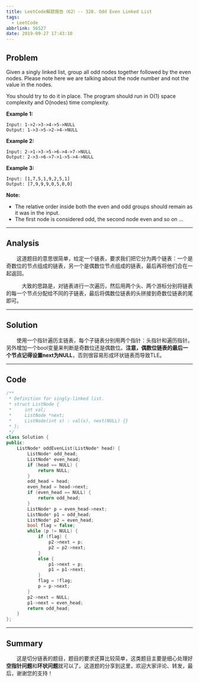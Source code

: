 ```yaml
---
title: LeetCode解题报告（62）-- 328. Odd Even Linked List
tags:
  - LeetCode
abbrlink: 56527
date: 2019-09-27 17:43:10
---
```


## Problem

Given a singly linked list, group all odd nodes together followed by the even nodes. Please note here we are talking about the node number and not the value in the nodes.

You should try to do it in place. The program should run in O(1) space complexity and O(nodes) time complexity.

<!-- more -->

**Example 1:**

```
Input: 1->2->3->4->5->NULL
Output: 1->3->5->2->4->NULL
```

**Example 2:**

```
Input: 2->1->3->5->6->4->7->NULL
Output: 2->3->6->7->1->5->4->NULL
```

**Example 3:**

```
Input: [1,7,5,1,9,2,5,1]
Output: [7,9,9,9,0,5,0,0]
```

**Note:**

- The relative order inside both the even and odd groups should remain as it was in the input.
- The first node is considered odd, the second node even and so on ...

------

## Analysis

&emsp;&emsp;这道题目的意思很简单，给定一个链表，要求我们把它分为两个链表：一个是奇数位的节点组成的链表，另一个是偶数位节点组成的链表，最后再将他们合在一起返回。

　&emsp;&emsp;大致的思路是，对链表进行一次遍历，然后用两个头、两个游标分别将链表的每一个节点分配给不同的子链表，最后将偶数位链表的头拼接到奇数位链表的尾即可。

------

## Solution

&emsp;&emsp;使用一个指针遍历主链表，每个子链表分别用两个指针：头指针和遍历指针。另外增加一个bool变量来判断是奇数位还是偶数位。**注意，偶数位链表的最后一个节点记得设置next为NULL**，否则很容易形成环状链表而导致TLE。

------

## Code

```c++
/**
 * Definition for singly-linked list.
 * struct ListNode {
 *     int val;
 *     ListNode *next;
 *     ListNode(int x) : val(x), next(NULL) {}
 * };
 */
class Solution {
public:
    ListNode* oddEvenList(ListNode* head) {
        ListNode* odd_head;
        ListNode* even_head;
        if (head == NULL) {
            return NULL;
        }
        odd_head = head;
        even_head = head->next;
        if (even_head == NULL) {
            return odd_head;
        }
        ListNode* p = even_head->next;
        ListNode* p1 = odd_head;
        ListNode* p2 = even_head;
        bool flag = false;
        while (p != NULL) {
            if (flag) {
                p2->next = p;
                p2 = p2->next;
            }
            else {
                p1->next = p;
                p1 = p1->next;
            }
            flag = !flag;
            p = p->next;
        }
        p2->next = NULL;
        p1->next = even_head;
        return odd_head;
    }
};
```

------

## Summary

&emsp;&emsp;这是切分链表的题目，题目的要求还算比较简单，这类题目主要是细心处理好**空指针问题**和**环状问题**就可以了。这道题的分享到这里，欢迎大家评论、转发，最后，谢谢您的支持！
